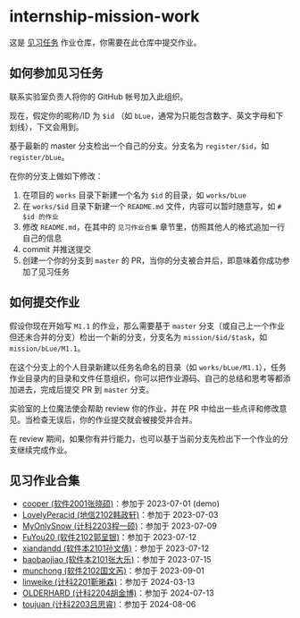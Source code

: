 # internship-mission-work

这是 [见习任务](https://lcl.sdutacm.cn/magicbook/missions/) 作业仓库，你需要在此仓库中提交作业。

## 如何参加见习任务

联系实验室负责人将你的 GitHub 帐号加入此组织。

现在，假定你的昵称/ID 为 `$id` （如 `bLue`，通常为只能包含数字、英文字母和下划线），下文会用到。

基于最新的 master 分支检出一个自己的分支。分支名为 `register/$id`，如 `register/bLue`。

在你的分支上做如下修改：

1. 在项目的 `works` 目录下新建一个名为 `$id` 的目录，如 `works/bLue`
2. 在 `works/$id` 目录下新建一个 `README.md` 文件，内容可以暂时随意写，如 `# $id 的作业`
3. 修改 `README.md`，在其中的 `见习作业合集` 章节里，仿照其他人的格式追加一行自己的信息
4. commit 并推送提交
5. 创建一个你的分支到 `master` 的 PR，当你的分支被合并后，即意味着你成功参加了见习任务

## 如何提交作业

假设你现在开始写 `M1.1` 的作业，那么需要基于 `master` 分支（或自己上一个作业但还未合并的分支）检出一个新的分支，分支名为 `mission/$id/$task`，如 `mission/bLue/M1.1`。

在这个分支上的个人目录新建以任务名命名的目录（如 `works/bLue/M1.1`），任务作业目录内的目录和文件任意组织，你可以把作业源码、自己的总结和思考等都添加进去，完成后提交 PR 到 `master` 分支。

实验室的上位魔法使会帮助 review 你的作业，并在 PR 中给出一些点评和修改意见。当检查无误后，你的作业提交就会被接受并合并。

在 review 期间，如果你有并行能力，也可以基于当前分支先检出下一个作业的分支继续完成作业。

## 见习作业合集

- [cooper (软件2001张晓硕)](/works/cooper)：参加于 2023-07-01 (demo)
- [LovelyPeracid (地信2102韩政轩)](/works/xuan20235)：参加于 2023-07-03
- [MyOnlySnow (计科2203程一硕)](/works/MyOnlySnow)：参加于 2023-07-09    
- [FuYou20 (软件2102郭呈银)](/works/guoChengYin)：参加于 2023-07-12
- [xiandandd (软件本2101孙文倩)](/works/xiandandd)：参加于 2023-07-12    
- [baobaojiao (软件本2101张大乐)](/works/baobaojiao)：参加于 2023-07-15               
- [munchong (软件2102国文芮)](/works/munchong)：参加于 2023-09-01  
- [linweike (计科2201靳晰森)](/works/linweike)：参加于 2024-03-13
- [OLDERHARD (计科2204胡金博)](/works/OLDERHARD)：参加于 2024-07-13     
- [toujuan (计科2203吕思睿)](/works/toujuan)：参加于 2024-08-06